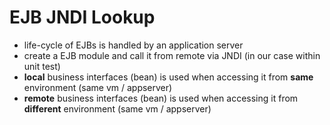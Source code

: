 # EJB JNDI Lookup
* life-cycle of EJBs is handled by an application server
* create a EJB module and call it from remote via JNDI (in our case within unit test)
* __local__ business interfaces (bean) is used when accessing it from __same__ environment (same vm / appserver)
* __remote__ business interfaces (bean) is used when accessing it from __different__ environment (same vm / appserver)
